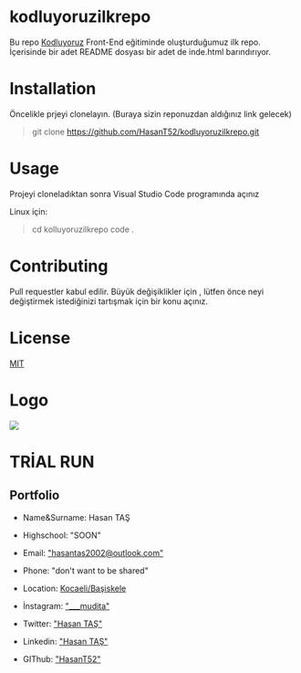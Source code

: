 # kodluyoruzilkrepo
Bu repo [Kodluyoruz](https://www.kodluyoruz.org/) Front-End eğitiminde oluşturduğumuz ilk repo. İçerisinde bir adet README dosyası bir adet de inde.html barındırıyor.

# Installation 
Öncelikle prjeyi clonelayın. (Buraya sizin reponuzdan aldığınız link gelecek)
>git clone https://github.com/HasanT52/kodluyoruzilkrepo.git

# Usage
Projeyi cloneladıktan sonra Visual Studio Code programında açınız

Linux için:

>cd kolluyoruzilkrepo
code .

# Contributing 
Pull requestler kabul edilir. Büyük değişiklikler için , lütfen önce neyi değiştirmek istediğinizi tartışmak için bir konu açınız.

# License
[MIT](https://choosealicense.com/licenses/mit/)

# Logo
![](https://cdn.sanity.io/images/9kdepi1d/production/65c832d202a503b15d99e628f4313782f3ef50db-300x62.png)


# TRİAL RUN
## Portfolio
- Name&Surname: Hasan TAŞ

- Highschool: "SOON" 
- Email: ["hasantas2002@outlook.com"](hasantas2002@outlook.com)
- Phone: "don't want to be shared"
- Location: [Kocaeli/Başiskele](https://www.google.com/maps/place/YEN%C4%B0K%C3%96Y+K%C4%B0RAZLIKENT+KONUTLARI+S%C4%B0TE+Y%C3%96NET%C4%B0M%C4%B0/@40.681769,29.8964613,17z/data=!3m1!4b1!4m5!3m4!1s0x14cb43c200853271:0xa5107461daa1a7cc!8m2!3d40.681765!4d29.89865?hl=tr-TR)
- İnstagram: ["___mudita"](https://www.instagram.com/___mudita/?hl=tr)
- Twitter: ["Hasan TAŞ"](https://twitter.com/kucukbirmudita)
- Linkedin: ["Hasan TAŞ"](https://www.linkedin.com/in/hasan-ta%C5%9F-712b51216/)
- GIThub: ["HasanT52"](https://github.com/HasanT52)
